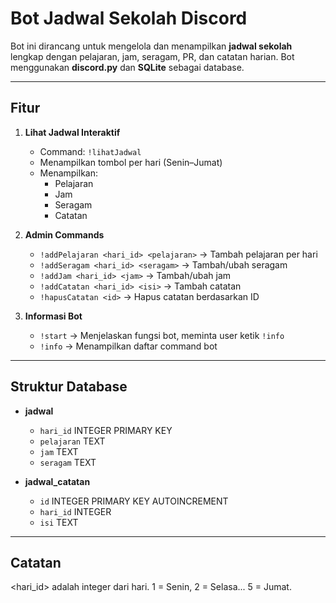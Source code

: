 # Bot Jadwal Sekolah Discord

Bot ini dirancang untuk mengelola dan menampilkan **jadwal sekolah** lengkap dengan pelajaran, jam, seragam, PR, dan catatan harian. Bot menggunakan **discord.py** dan **SQLite** sebagai database.

---

## Fitur

1. **Lihat Jadwal Interaktif**
   - Command: `!lihatJadwal`
   - Menampilkan tombol per hari (Senin–Jumat)
   - Menampilkan:
     - Pelajaran
     - Jam
     - Seragam
     - Catatan

2. **Admin Commands**
   - `!addPelajaran <hari_id> <pelajaran>` → Tambah pelajaran per hari
   - `!addSeragam <hari_id> <seragam>` → Tambah/ubah seragam
   - `!addJam <hari_id> <jam>` → Tambah/ubah jam
   - `!addCatatan <hari_id> <isi>` → Tambah catatan
   - `!hapusCatatan <id>` → Hapus catatan berdasarkan ID

3. **Informasi Bot**
   - `!start` → Menjelaskan fungsi bot, meminta user ketik `!info`
   - `!info` → Menampilkan daftar command bot

---

## Struktur Database

- **jadwal**  
  - `hari_id` INTEGER PRIMARY KEY  
  - `pelajaran` TEXT  
  - `jam` TEXT  
  - `seragam` TEXT

- **jadwal_catatan**  
  - `id` INTEGER PRIMARY KEY AUTOINCREMENT  
  - `hari_id` INTEGER  
  - `isi` TEXT

---

## Catatan
<hari_id> adalah integer dari hari.
 1 = Senin, 2 = Selasa... 5 = Jumat.